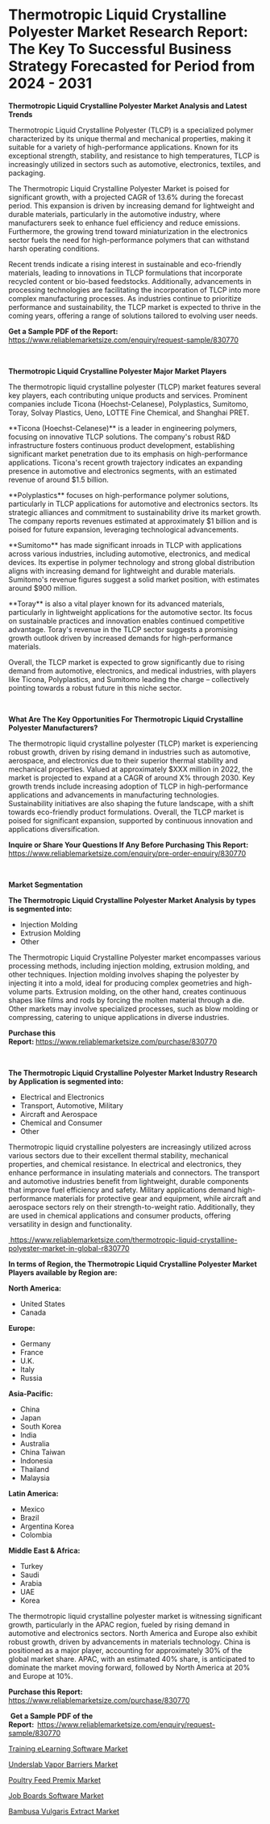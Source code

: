 <p><h1>Thermotropic Liquid Crystalline Polyester Market Research Report: The Key To Successful Business Strategy Forecasted for Period from 2024 - 2031</h1></p><p><strong>Thermotropic Liquid Crystalline Polyester Market Analysis and Latest Trends</strong></p>
<p><p>Thermotropic Liquid Crystalline Polyester (TLCP) is a specialized polymer characterized by its unique thermal and mechanical properties, making it suitable for a variety of high-performance applications. Known for its exceptional strength, stability, and resistance to high temperatures, TLCP is increasingly utilized in sectors such as automotive, electronics, textiles, and packaging.</p><p>The Thermotropic Liquid Crystalline Polyester Market is poised for significant growth, with a projected CAGR of 13.6% during the forecast period. This expansion is driven by increasing demand for lightweight and durable materials, particularly in the automotive industry, where manufacturers seek to enhance fuel efficiency and reduce emissions. Furthermore, the growing trend toward miniaturization in the electronics sector fuels the need for high-performance polymers that can withstand harsh operating conditions.</p><p>Recent trends indicate a rising interest in sustainable and eco-friendly materials, leading to innovations in TLCP formulations that incorporate recycled content or bio-based feedstocks. Additionally, advancements in processing technologies are facilitating the incorporation of TLCP into more complex manufacturing processes. As industries continue to prioritize performance and sustainability, the TLCP market is expected to thrive in the coming years, offering a range of solutions tailored to evolving user needs.</p></p>
<p><strong>Get a Sample PDF of the Report:&nbsp;</strong> <a href="https://www.reliablemarketsize.com/enquiry/request-sample/830770?utm_campaign=1180&utm_medium=2&utm_source=Github&utm_content=ia&utm_term=08102024&utm_id=thermotropic-liquid-crystalline-polyester">https://www.reliablemarketsize.com/enquiry/request-sample/830770</a></p>
<p>&nbsp;</p>
<p><strong>Thermotropic Liquid Crystalline Polyester Major Market Players</strong></p>
<p><p>The thermotropic liquid crystalline polyester (TLCP) market features several key players, each contributing unique products and services. Prominent companies include Ticona (Hoechst-Celanese), Polyplastics, Sumitomo, Toray, Solvay Plastics, Ueno, LOTTE Fine Chemical, and Shanghai PRET.</p><p>**Ticona (Hoechst-Celanese)** is a leader in engineering polymers, focusing on innovative TLCP solutions. The company's robust R&D infrastructure fosters continuous product development, establishing significant market penetration due to its emphasis on high-performance applications. Ticona's recent growth trajectory indicates an expanding presence in automotive and electronics segments, with an estimated revenue of around $1.5 billion.</p><p>**Polyplastics** focuses on high-performance polymer solutions, particularly in TLCP applications for automotive and electronics sectors. Its strategic alliances and commitment to sustainability drive its market growth. The company reports revenues estimated at approximately $1 billion and is poised for future expansion, leveraging technological advancements.</p><p>**Sumitomo** has made significant inroads in TLCP with applications across various industries, including automotive, electronics, and medical devices. Its expertise in polymer technology and strong global distribution aligns with increasing demand for lightweight and durable materials. Sumitomo's revenue figures suggest a solid market position, with estimates around $900 million.</p><p>**Toray** is also a vital player known for its advanced materials, particularly in lightweight applications for the automotive sector. Its focus on sustainable practices and innovation enables continued competitive advantage. Toray's revenue in the TLCP sector suggests a promising growth outlook driven by increased demands for high-performance materials.</p><p>Overall, the TLCP market is expected to grow significantly due to rising demand from automotive, electronics, and medical industries, with players like Ticona, Polyplastics, and Sumitomo leading the charge – collectively pointing towards a robust future in this niche sector.</p></p>
<p>&nbsp;</p>
<p><strong>What Are The Key Opportunities For Thermotropic Liquid Crystalline Polyester Manufacturers?</strong></p>
<p><p>The thermotropic liquid crystalline polyester (TLCP) market is experiencing robust growth, driven by rising demand in industries such as automotive, aerospace, and electronics due to their superior thermal stability and mechanical properties. Valued at approximately $XXX million in 2022, the market is projected to expand at a CAGR of around X% through 2030. Key growth trends include increasing adoption of TLCP in high-performance applications and advancements in manufacturing technologies. Sustainability initiatives are also shaping the future landscape, with a shift towards eco-friendly product formulations. Overall, the TLCP market is poised for significant expansion, supported by continuous innovation and applications diversification.</p></p>
<p><strong>Inquire or Share Your Questions If Any Before Purchasing This Report:</strong> <a href="https://www.reliablemarketsize.com/enquiry/pre-order-enquiry/830770?utm_campaign=1180&utm_medium=2&utm_source=Github&utm_content=ia&utm_term=08102024&utm_id=thermotropic-liquid-crystalline-polyester">https://www.reliablemarketsize.com/enquiry/pre-order-enquiry/830770</a></p>
<p>&nbsp;</p>
<p><strong>Market Segmentation</strong></p>
<p><strong>The Thermotropic Liquid Crystalline Polyester Market Analysis by types is segmented into:</strong></p>
<p><ul><li>Injection Molding</li><li>Extrusion Molding</li><li>Other</li></ul></p>
<p><p>The Thermotropic Liquid Crystalline Polyester market encompasses various processing methods, including injection molding, extrusion molding, and other techniques. Injection molding involves shaping the polyester by injecting it into a mold, ideal for producing complex geometries and high-volume parts. Extrusion molding, on the other hand, creates continuous shapes like films and rods by forcing the molten material through a die. Other markets may involve specialized processes, such as blow molding or compressing, catering to unique applications in diverse industries.</p></p>
<p><strong>Purchase this Report:&nbsp;</strong><a href="https://www.reliablemarketsize.com/purchase/830770?utm_campaign=1180&utm_medium=2&utm_source=Github&utm_content=ia&utm_term=08102024&utm_id=thermotropic-liquid-crystalline-polyester">https://www.reliablemarketsize.com/purchase/830770</a></p>
<p>&nbsp;</p>
<p><strong>The Thermotropic Liquid Crystalline Polyester Market Industry Research by Application is segmented into:</strong></p>
<p><ul><li>Electrical and Electronics</li><li>Transport, Automotive, Military</li><li>Aircraft and Aerospace</li><li>Chemical and Consumer</li><li>Other</li></ul></p>
<p><p>Thermotropic liquid crystalline polyesters are increasingly utilized across various sectors due to their excellent thermal stability, mechanical properties, and chemical resistance. In electrical and electronics, they enhance performance in insulating materials and connectors. The transport and automotive industries benefit from lightweight, durable components that improve fuel efficiency and safety. Military applications demand high-performance materials for protective gear and equipment, while aircraft and aerospace sectors rely on their strength-to-weight ratio. Additionally, they are used in chemical applications and consumer products, offering versatility in design and functionality.</p></p>
<p><a href="https://www.reliablemarketsize.com/thermotropic-liquid-crystalline-polyester-market-in-global-r830770?utm_campaign=1180&utm_medium=2&utm_source=Github&utm_content=ia&utm_term=08102024&utm_id=thermotropic-liquid-crystalline-polyester">&nbsp;https://www.reliablemarketsize.com/thermotropic-liquid-crystalline-polyester-market-in-global-r830770</a></p>
<p><strong>In terms of Region, the Thermotropic Liquid Crystalline Polyester Market Players available by Region are:</strong></p>
<p>
    <p> <strong> North America: </strong>
        <ul>
            <li>United States</li>
            <li>Canada</li>
        </ul>
        </p> 
    <p> <strong> Europe: </strong>
        <ul>
            <li>Germany</li>
            <li>France</li>
            <li>U.K.</li>
            <li>Italy</li>
            <li>Russia</li>
        </ul>
        </p> 
    <p> <strong> Asia-Pacific: </strong>
        <ul>
            <li>China</li>
            <li>Japan</li>
            <li>South Korea</li>
            <li>India</li>
            <li>Australia</li>
            <li>China Taiwan</li>
            <li>Indonesia</li>
            <li>Thailand</li>
            <li>Malaysia</li>
        </ul>
        </p> 
    <p> <strong> Latin America: </strong>
        <ul>
            <li>Mexico</li>
            <li>Brazil</li>
            <li>Argentina Korea</li>
            <li>Colombia</li>
        </ul>
        </p> 
    <p> <strong> Middle East & Africa: </strong>
        <ul>
            <li>Turkey</li>
            <li>Saudi</li>
            <li>Arabia</li>
            <li>UAE</li>
            <li>Korea</li>
        </ul>
    </p>
    </p>
<p><p>The thermotropic liquid crystalline polyester market is witnessing significant growth, particularly in the APAC region, fueled by rising demand in automotive and electronics sectors. North America and Europe also exhibit robust growth, driven by advancements in materials technology. China is positioned as a major player, accounting for approximately 30% of the global market share. APAC, with an estimated 40% share, is anticipated to dominate the market moving forward, followed by North America at 20% and Europe at 10%.</p></p>
<p><strong>Purchase this Report: </strong><a href="https://www.reliablemarketsize.com/purchase/830770?utm_campaign=1180&utm_medium=2&utm_source=Github&utm_content=ia&utm_term=08102024&utm_id=thermotropic-liquid-crystalline-polyester">https://www.reliablemarketsize.com/purchase/830770</a></p>
<p>&nbsp;<strong>Get a Sample PDF of the Report:&nbsp;&nbsp;</strong><a href="https://www.reliablemarketsize.com/enquiry/request-sample/830770?utm_campaign=1180&utm_medium=2&utm_source=Github&utm_content=ia&utm_term=08102024&utm_id=thermotropic-liquid-crystalline-polyester">https://www.reliablemarketsize.com/enquiry/request-sample/830770</a></p>
<p><strong></strong></p>
<p><p><a href="https://www.linkedin.com/pulse/training-elearning-software-industry-resonance-123-amplification-uisee?utm_campaign=1180&utm_medium=2&utm_source=Github&utm_content=ia&utm_term=08102024&utm_id=thermotropic-liquid-crystalline-polyester">Training eLearning Software Market</a></p><p><a href="https://github.com/BryceTownsendr/Market-Research-Report-List-6/blob/main/underslab-vapor-barriers-market.md?utm_campaign=1180&utm_medium=2&utm_source=Github&utm_content=ia&utm_term=08102024&utm_id=thermotropic-liquid-crystalline-polyester">Underslab Vapor Barriers Market</a></p><p><a href="https://issuu.com/reportprime-2/docs/poultry-feed-premix-market-size-203_9ca0a8dc30a2b8?utm_campaign=1180&utm_medium=2&utm_source=Github&utm_content=ia&utm_term=08102024&utm_id=thermotropic-liquid-crystalline-polyester">Poultry Feed Premix Market</a></p><p><a href="https://www.linkedin.com/pulse/exploring-job-boards-software-market-dynamics-global-f9xne?utm_campaign=1180&utm_medium=2&utm_source=Github&utm_content=ia&utm_term=08102024&utm_id=thermotropic-liquid-crystalline-polyester">Job Boards Software Market</a></p><p><a href="https://issuu.com/reportprime-2/docs/bambusa-vulgaris-extract-market-siz_2c780ca5c8a9c8?utm_campaign=1180&utm_medium=2&utm_source=Github&utm_content=ia&utm_term=08102024&utm_id=thermotropic-liquid-crystalline-polyester">Bambusa Vulgaris Extract Market</a></p></p>